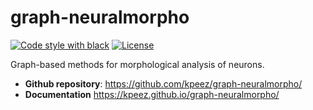 # graph-neuralmorpho

[![Code style with black](https://img.shields.io/badge/code%20style-black-000000.svg)](https://github.com/psf/black)
[![License](https://img.shields.io/github/license/kpeez/graph-neuralmorpho)](https://img.shields.io/github/license/kpeez/graph-neuralmorpho)

Graph-based methods for morphological analysis of neurons.

- **Github repository**: <https://github.com/kpeez/graph-neuralmorpho/>
- **Documentation** <https://kpeez.github.io/graph-neuralmorpho/>
